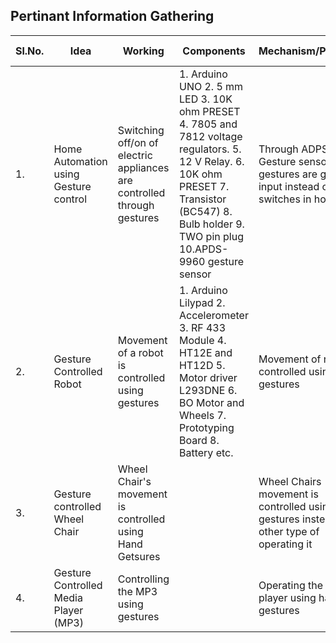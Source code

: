 ## Pertinant Information Gathering ##
|Sl.No.|Idea|Working|Components|Mechanism/Principle|Link|Team member with Roll.No.|
|------|-------------------------------------|----------------------------------------------|-----------------------------------------------------|-------------------|----|-------------------------|
|1.|Home Automation using Gesture control|Switching off/on of electric appliances are controlled through gestures|1. Arduino UNO 2. 5 mm LED 3. 10K ohm PRESET 4. 7805 and 7812 voltage regulators. 5. 12 V Relay. 6. 10K ohm PRESET 7. Transistor (BC547) 8. Bulb holder 9. TWO pin plug 10.APDS-9960 gesture sensor|Through ADPS 9960 Gesture sensor the gestures are given as input instead of switches in home|https://www.engineersgarage.com/gesture-based-home-automation-system/|Gangadharayya Korimath 1046|
|2.|Gesture Controlled Robot|Movement of a robot is controlled using gestures| 1. Arduino Lilypad 2. Accelerometer 3. RF 433 Module  4. HT12E and HT12D  5. Motor driver L293DNE  6. BO Motor and Wheels  7. Prototyping Board 8. Battery etc.|Movement of robot is controlled using hand gestures|https://www.youtube.com/watch?v=rejZmqRrKMc|Akshaykumar Dodamani 1041|
|3.|Gesture controlled Wheel Chair|Wheel Chair's movement is controlled using Hand Getsures| |Wheel Chairs movement is controlled using hand gestures instead of other type of operating it| |Sheetal Hosmani 1033| 
|4.|Gesture Controlled Media Player (MP3)|Controlling the MP3 using gestures| |Operating the MP 3 player using hand gestures|https://create.arduino.cc/projecthub/norbertzare1/gesture-controlled-mp3player-b2edb0?ref=tag&ref_id=gesture&offset=21|Shreya Vaidya 1068|